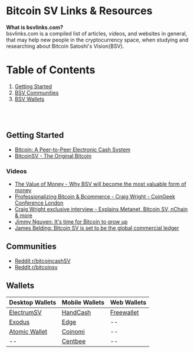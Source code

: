 # Bitcoin SV Links & Resources

**What is bsvlinks.com?**<br/>
bsvlinks.com is a compiled list of articles, videos, and websites in general, that may help new people in the cryptocurrency space, when studying and researching about Bitcoin Satoshi's Vision(BSV).

# Table of Contents
1. [Getting Started](#getting-started)
2. [BSV Communities](#communities)
3. [BSV Wallets](#wallets)

<br/><br/>

## Getting Started
* [Bitcoin: A Peer-to-Peer Electronic Cash System](https://bitcoinsv.io/bitcoin/)
* [BitcoinSV - The Original Bitcoin](https://bitcoinsv.io/)

### Videos
* [The Value of Money - Why BSV will become the most valuable form of money](https://www.youtube.com/watch?v=2hboJyFyGFY)
* [Professionalizing Bitcoin & Bcommerce - Craig Wright - CoinGeek Conference London](https://www.youtube.com/watch?v=9lRjXJmIdys)
* [Craig Wright exclusive interview - Explains Metanet, Bitcoin SV, nChain & more](https://www.youtube.com/watch?v=ZoYnZ6CAoAk)
* [Jimmy Nguyen: It's time for Bitcoin to grow up](https://www.youtube.com/watch?v=gR_1Lkn_364)
* [James Belding: Bitcoin SV is set to be the global commercial ledger](https://www.youtube.com/watch?v=VW7QKOc-uJs)

## Communities
* [Reddit r/bitcoincashSV](https://www.reddit.com/r/bitcoincashSV/)
* [Reddit r/bitcoinsv](https://www.reddit.com/r/bitcoinsv/)

## Wallets
Desktop Wallets | Mobile Wallets | Web Wallets
------------ | ------------- | -------------
[ElectrumSV](https://electrumsv.io/) | [HandCash](https://handcash.io/) | [Freewallet](https://freewallet.org/)
[Exodus](https://www.exodus.io/) | [Edge](https://edge.app/) | -- 
[Atomic Wallet](https://atomicwallet.io/) | [Coinomi](https://www.coinomi.com/en/) | -- 
-- | [Centbee](https://centbee.com/) | -- 
